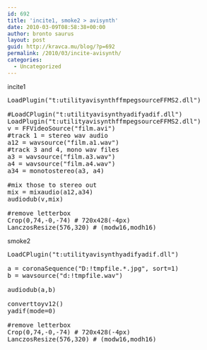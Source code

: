```yaml
---
id: 692
title: 'incite1, smoke2 > avisynth'
date: 2010-03-09T08:58:38+00:00
author: bronto saurus
layout: post
guid: http://kravca.mu/blog/?p=692
permalink: /2010/03/incite-avisynth/
categories:
  - Uncategorized
---
```

incite1

<pre lang="avisynth" line="1">LoadPlugin("t:utilityavisynthffmpegsourceFFMS2.dll")

#LoadCPlugin("t:utilityavisynthyadifyadif.dll")
LoadPlugin("t:utilityavisynthffmpegsourceFFMS2.dll")
v = FFVideoSource("film.avi")
#track 1 = stereo wav audio
a12 = wavsource("film.a1.wav")
#track 3 and 4, mono wav files
a3 = wavsource("film.a3.wav")
a4 = wavsource("film.a4.wav")
a34 = monotostereo(a3, a4)

#mix those to stereo out
mix = mixaudio(a12,a34)
audiodub(v,mix)

#remove letterbox
Crop(0,74,-0,-74) # 720x428(-4px)
LanczosResize(576,320) # (modw16,modh16)</pre>

smoke2

<pre lang="avisynth" line="1">LoadCPlugin("t:utilityavisynthyadifyadif.dll")

a = coronaSequence("D:!tmpfile.*.jpg", sort=1) 
b = wavsource("d:!tmpfile.wav")

audiodub(a,b)

converttoyv12()
yadif(mode=0)

#remove letterbox
Crop(0,74,-0,-74) # 720x428(-4px)
LanczosResize(576,320) # (modw16,modh16)</pre>